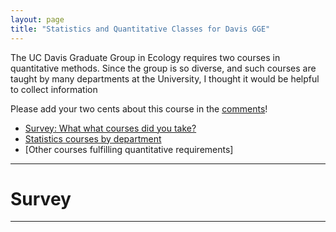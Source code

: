 ```yaml
---
layout: page
title: "Statistics and Quantitative Classes for Davis GGE"
---
```






The UC Davis Graduate Group in Ecology requires two courses in quantitative methods.  Since the group is so diverse, and such courses are taught by many departments at the University, I thought it would be helpful to collect information 

Please add your two cents about this course in the [comments](#disqus_thread)!

 - [Survey: What what courses did you take?](#survey)
 - [Statistics courses by department](#courses-by-department)
 - [Other courses fulfilling quantitative requirements]
 
- - - 

# Survey

- - -

<iframe height="800" width="800" frameborder="0" name="classframe" id="classframe" src="" scrolling="no" allowTransparency="true"/>



# Courses by Department

 - [Statistics](#statistics)
     -  <a href="/statsclasses/STA100.html" target="classframe">STA100. Applied Statistics for Biological Sciences</a>
     -  <a href="/statsclasses/STA100.html" target="classframe">STA120. Probability and Random Variables for Engineers</a>
 - [Economics](#economics)
 - [Plant Sciences](#plant-sciences)
 - [Psychology](#psychology)
 - [Ecology and Evolution](#ecology-and-evolution)
 - [Ecology](#ecology)



